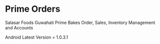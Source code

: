 # Prime Orders

Salasar Foods Guwahati Prime Bakes Order, Sales, Inventory Management and Accounts

Android Latest Version = 1.0.3.1
